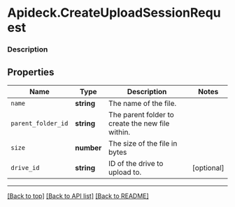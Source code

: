 # Apideck.CreateUploadSessionRequest

### Description

## Properties
Name | Type | Description | Notes
------------ | ------------- | ------------- | -------------
`name` | **string** | The name of the file. | 
`parent_folder_id` | **string** | The parent folder to create the new file within. | 
`size` | **number** | The size of the file in bytes | 
`drive_id` | **string** | ID of the drive to upload to. | [optional] 





---

[[Back to top]](#) [[Back to API list]](../../../../README.md#documentation-for-api-endpoints) [[Back to README]](../../../../README.md)


